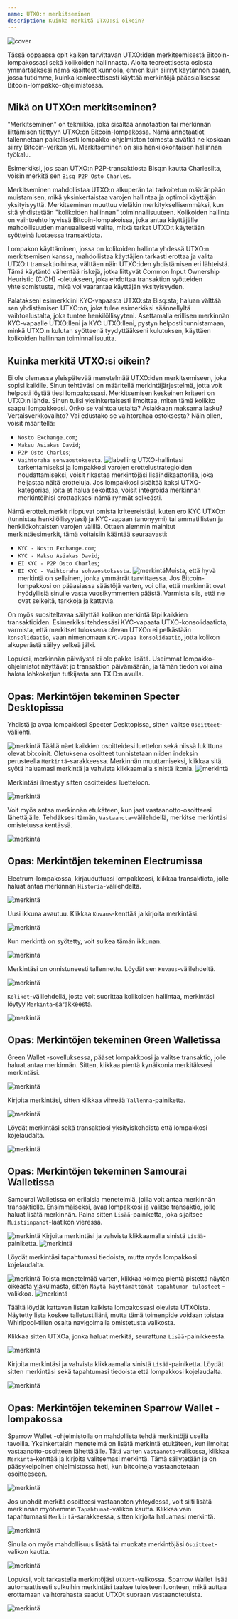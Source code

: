 ```yaml
---
name: UTXO:n merkitseminen
description: Kuinka merkitä UTXO:si oikein?
---
```

![cover](assets/cover.webp)

Tässä oppaassa opit kaiken tarvittavan UTXO:iden merkitsemisestä Bitcoin-lompakossasi sekä kolikoiden hallinnasta. Aloita teoreettisesta osiosta ymmärtääksesi nämä käsitteet kunnolla, ennen kuin siirryt käytännön osaan, jossa tutkimme, kuinka konkreettisesti käyttää merkintöjä pääasiallisessa Bitcoin-lompakko-ohjelmistossa.

## Mikä on UTXO:n merkitseminen?
"Merkitseminen" on tekniikka, joka sisältää annotaation tai merkinnän liittämisen tiettyyn UTXO:on Bitcoin-lompakossa. Nämä annotaatiot tallennetaan paikallisesti lompakko-ohjelmiston toimesta eivätkä ne koskaan siirry Bitcoin-verkon yli. Merkitseminen on siis henkilökohtaisen hallinnan työkalu.

Esimerkiksi, jos saan UTXO:n P2P-transaktiosta Bisq:n kautta Charlesilta, voisin merkitä sen `Bisq P2P Osto Charles`.

Merkitseminen mahdollistaa UTXO:n alkuperän tai tarkoitetun määränpään muistamisen, mikä yksinkertaistaa varojen hallintaa ja optimoi käyttäjän yksityisyyttä. Merkitseminen muuttuu vieläkin merkityksellisemmäksi, kun sitä yhdistetään "kolikoiden hallinnan" toiminnallisuuteen. Kolikoiden hallinta on vaihtoehto hyvissä Bitcoin-lompakoissa, joka antaa käyttäjälle mahdollisuuden manuaalisesti valita, mitkä tarkat UTXO:t käytetään syötteinä luotaessa transaktiota.

Lompakon käyttäminen, jossa on kolikoiden hallinta yhdessä UTXO:n merkitsemisen kanssa, mahdollistaa käyttäjien tarkasti erottaa ja valita UTXO:t transaktioihinsa, välttäen näin UTXO:iden yhdistämisen eri lähteistä. Tämä käytäntö vähentää riskejä, jotka liittyvät Common Input Ownership Heuristic (CIOH) -oletukseen, joka ehdottaa transaktion syötteiden yhteisomistusta, mikä voi vaarantaa käyttäjän yksityisyyden.

Palatakseni esimerkkiini KYC-vapaasta UTXO:sta Bisq:sta; haluan välttää sen yhdistämisen UTXO:on, joka tulee esimerkiksi säännellyltä vaihtoalustalta, joka tuntee henkilöllisyyteni. Asettamalla erillisen merkinnän KYC-vapaalle UTXO:lleni ja KYC UTXO:lleni, pystyn helposti tunnistamaan, minkä UTXO:n kulutan syötteenä tyydyttääkseni kulutuksen, käyttäen kolikoiden hallinnan toiminnallisuutta.

## Kuinka merkitä UTXO:si oikein?
Ei ole olemassa yleispätevää menetelmää UTXO:iden merkitsemiseen, joka sopisi kaikille. Sinun tehtäväsi on määritellä merkintäjärjestelmä, jotta voit helposti löytää tiesi lompakossasi.
Merkitsemisen keskeinen kriteeri on UTXO:n lähde. Sinun tulisi yksinkertaisesti ilmoittaa, miten tämä kolikko saapui lompakkoosi. Onko se vaihtoalustalta? Asiakkaan maksama lasku? Vertaisverkkovaihto? Vai edustako se vaihtorahaa ostoksesta? Näin ollen, voisit määritellä:
- `Nosto Exchange.com`;
- `Maksu Asiakas David`;
- `P2P Osto Charles`;
- `Vaihtoraha sohvaostoksesta`.
![labelling](assets/en/1.webp)
UTXO-hallintasi tarkentamiseksi ja lompakkosi varojen erottelustrategioiden noudattamiseksi, voisit rikastaa merkintöjäsi lisäindikaattorilla, joka heijastaa näitä erotteluja. Jos lompakkosi sisältää kaksi UTXO-kategoriaa, joita et halua sekoittaa, voisit integroida merkinnän merkintöihisi erottaaksesi nämä ryhmät selkeästi.

Nämä erottelumerkit riippuvat omista kriteereistäsi, kuten ero KYC UTXO:n (tunnistaa henkilöllisyytesi) ja KYC-vapaan (anonyymi) tai ammatillisten ja henkilökohtaisten varojen välillä. Ottaen aiemmin mainitut merkintäesimerkit, tämä voitaisiin kääntää seuraavasti:
- `KYC - Nosto Exchange.com`;
- `KYC - Maksu Asiakas David`;
- `EI KYC - P2P Osto Charles`;
- `EI KYC - Vaihtoraha sohvaostoksesta`.
![merkintä](assets/en/2.webp)Muista, että hyvä merkintä on sellainen, jonka ymmärrät tarvittaessa. Jos Bitcoin-lompakkosi on pääasiassa säästöjä varten, voi olla, että merkinnät ovat hyödyllisiä sinulle vasta vuosikymmenten päästä. Varmista siis, että ne ovat selkeitä, tarkkoja ja kattavia.

On myös suositeltavaa säilyttää kolikon merkintä läpi kaikkien transaktioiden. Esimerkiksi tehdessäsi KYC-vapaata UTXO-konsolidaatiota, varmista, että merkitset tuloksena olevan UTXOn ei pelkästään `konsolidaatio`, vaan nimenomaan `KYC-vapaa konsolidaatio`, jotta kolikon alkuperästä säilyy selkeä jälki.

Lopuksi, merkinnän päiväystä ei ole pakko lisätä. Useimmat lompakko-ohjelmistot näyttävät jo transaktion päivämäärän, ja tämän tiedon voi aina hakea lohkoketjun tutkijasta sen TXID:n avulla.

## Opas: Merkintöjen tekeminen Specter Desktopissa

Yhdistä ja avaa lompakkosi Specter Desktopissa, sitten valitse `Osoitteet`-välilehti.

![merkintä](assets/notext/3.webp)
Täällä näet kaikkien osoitteidesi luettelon sekä niissä lukittuna olevat bitcoinit. Oletuksena osoitteet tunnistetaan niiden indeksin perusteella `Merkintä`-sarakkeessa. Merkinnän muuttamiseksi, klikkaa sitä, syötä haluamasi merkintä ja vahvista klikkaamalla sinistä ikonia.
![merkintä](assets/notext/4.webp)

Merkintäsi ilmestyy sitten osoitteidesi luetteloon.

![merkintä](assets/notext/5.webp)

Voit myös antaa merkinnän etukäteen, kun jaat vastaanotto-osoitteesi lähettäjälle. Tehdäksesi tämän, `Vastaanota`-välilehdellä, merkitse merkintäsi omistetussa kentässä.

![merkintä](assets/notext/6.webp)

## Opas: Merkintöjen tekeminen Electrumissa

Electrum-lompakossa, kirjauduttuasi lompakkoosi, klikkaa transaktiota, jolle haluat antaa merkinnän `Historia`-välilehdeltä.

![merkintä](assets/notext/7.webp)

Uusi ikkuna avautuu. Klikkaa `Kuvaus`-kenttää ja kirjoita merkintäsi.

![merkintä](assets/notext/8.webp)

Kun merkintä on syötetty, voit sulkea tämän ikkunan.

![merkintä](assets/notext/9.webp)

Merkintäsi on onnistuneesti tallennettu. Löydät sen `Kuvaus`-välilehdeltä.

![merkintä](assets/notext/10.webp)

`Kolikot`-välilehdellä, josta voit suorittaa kolikoiden hallintaa, merkintäsi löytyy `Merkintä`-sarakkeesta.

![merkintä](assets/notext/11.webp)

## Opas: Merkintöjen tekeminen Green Walletissa

Green Wallet -sovelluksessa, pääset lompakkoosi ja valitse transaktio, jolle haluat antaa merkinnän. Sitten, klikkaa pientä kynäikonia merkitäksesi merkintäsi.

![merkintä](assets/notext/12.webp)

Kirjoita merkintäsi, sitten klikkaa vihreää `Tallenna`-painiketta.

![merkintä](assets/notext/13.webp)

Löydät merkintäsi sekä transaktiosi yksityiskohdista että lompakkosi kojelaudalta.

![merkintä](assets/notext/14.webp)

## Opas: Merkintöjen tekeminen Samourai Walletissa

Samourai Walletissa on erilaisia menetelmiä, joilla voit antaa merkinnän transaktiolle. Ensimmäiseksi, avaa lompakkosi ja valitse transaktio, jolle haluat lisätä merkinnän. Paina sitten `Lisää`-painiketta, joka sijaitsee `Muistiinpanot`-laatikon vieressä.

![merkintä](assets/notext/15.webp)
Kirjoita merkintäsi ja vahvista klikkaamalla sinistä `Lisää`-painiketta.
![merkintä](assets/notext/16.webp)

Löydät merkintäsi tapahtumasi tiedoista, mutta myös lompakkosi kojelaudalta.

![merkintä](assets/notext/17.webp)
Toista menetelmää varten, klikkaa kolmea pientä pistettä näytön oikeasta yläkulmasta, sitten `Näytä käyttämättömät tapahtuman tulosteet` -valikkoa.
![merkintä](assets/notext/18.webp)

Täältä löydät kattavan listan kaikista lompakossasi olevista UTXOista. Näytetty lista koskee talletustiliäni, mutta tämä toimenpide voidaan toistaa Whirlpool-tilien osalta navigoimalla omistetusta valikosta.

Klikkaa sitten UTXOa, jonka haluat merkitä, seurattuna `Lisää`-painikkeesta.

![merkintä](assets/notext/19.webp)

Kirjoita merkintäsi ja vahvista klikkaamalla sinistä `Lisää`-painiketta. Löydät sitten merkintäsi sekä tapahtumasi tiedoista että lompakkosi kojelaudalta.

![merkintä](assets/notext/20.webp)

## Opas: Merkintöjen tekeminen Sparrow Wallet -lompakossa

Sparrow Wallet -ohjelmistolla on mahdollista tehdä merkintöjä useilla tavoilla. Yksinkertaisin menetelmä on lisätä merkintä etukäteen, kun ilmoitat vastaanotto-osoitteen lähettäjälle. Tätä varten `Vastaanota`-valikossa, klikkaa `Merkintä`-kenttää ja kirjoita valitsemasi merkintä. Tämä säilytetään ja on pääsykelpoinen ohjelmistossa heti, kun bitcoineja vastaanotetaan osoitteeseen.

![merkintä](assets/notext/21.webp)

Jos unohdit merkitä osoitteesi vastaanoton yhteydessä, voit silti lisätä merkinnän myöhemmin `Tapahtumat`-valikon kautta. Klikkaa vain tapahtumaasi `Merkintä`-sarakkeessa, sitten kirjoita haluamasi merkintä.

![merkintä](assets/notext/22.webp)

Sinulla on myös mahdollisuus lisätä tai muokata merkintöjäsi `Osoitteet`-valikon kautta.

![merkintä](assets/notext/23.webp)

Lopuksi, voit tarkastella merkintöjäsi `UTXO:t`-valikossa. Sparrow Wallet lisää automaattisesti sulkuihin merkintäsi taakse tulosteen luonteen, mikä auttaa erottamaan vaihtorahasta saadut UTXOt suoraan vastaanotetuista.

![merkintä](assets/notext/24.webp)